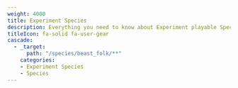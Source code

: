 ```yaml
---
weight: 4000
title: Experiment Species
description: Everything you need to know about Experiment playable Species.
titleIcon: fa-solid fa-user-gear
cascade:
  - _target:
      path: "/species/beast_folk/**"
    categories:
    - Experiment Species
    - Species
---
```

